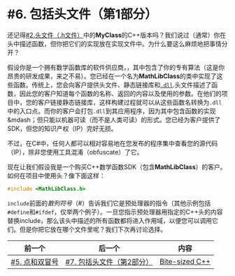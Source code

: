 # #6. 包括头文件（第1部分）

还记得[#2.头文件（.h文件）](002.md)中的**MyClass**的C++版本吗？我们说过（通常）你在头中描述函数，但你把它们的实现放在实现文件中。为什么要这么麻烦地把事情分开？

假设你是一个拥有数学函数库的软件供应商，，其中包含了你的专有算法（这是你昂贵的研发成果，来之不易）。您已经在一个名为**MathLibClass**的类中实现了这些函数。传统上，您会向客户提供头文件、静态链接库和[`.dll`](https://docs.microsoft.com/windows/win32/dlls/dynamic-link-libraries).头文件描述了函数，因此您的客户知道每个函数的名称、返回的内容以及使用的参数。在他们的项目中，您的客户链接静态链接库，这样构建过程就可以从这些函数名转换为`.dll`中的入口点。而你的客户会打包`.dll`到其应用程序，因为其中包含函数的实现&amp;mdash；但只能以机器可读（而不是人类可读）的形式。您已经为客户提供了SDK，但您的知识产权（IP）完好无损。

不过，在C#中，任何人都可以相对容易地在您发布的程序集中查看您的源代码（IP），除非您使用工具混淆（obfuscate）了它。

现在让我们假设我是一个购买C++数学函数SDK（包含**MathLibClass**）的客户。如何在项目中使用头？像下面这样：

```cpp
#include <MathLibClass.h>
```

`include`前面的*散列符号*（#）告诉我们它是预处理器的指令（其他示例包括`#define`和`#ifdef`，仅举两个例子）。一旦您指示预处理器用指定的C++头的内容替换include，那么该头中描述的所有函数都将进入作用域，以便您可以调用它们。但是你把它放在哪个文件里呢？我们下次再讨论选择。

|前一个|后一个|内容|
|-|-|-|
|[#5. 点和双冒号](005.md)|[#7. 包括头文件（第2部分）](007.md)|[Bite-sized C++](../../README.md)|
